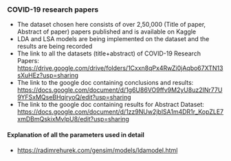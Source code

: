 ### COVID-19 research papers

- The dataset chosen here consists of over 2,50,000 (Title of paper, Abstract of paper) papers published and is available on Kaggle
- LDA and LSA models are being implemented on the dataset and the results are being recorded
- The link to all the datasets (title+abstract) of COVID-19 Research Papers: https://drive.google.com/drive/folders/1Cxxn8qPx4RwZi0jAqbo67XTN13sXuHEz?usp=sharing
- The link to the google doc containing conclusions and results: https://docs.google.com/document/d/1g6U86VO9ffv9M2yU8uz2INr77U9YFSxMQseBHqiryoQ/edit?usp=sharing
- The link to the google doc containing results for Abstract Dataset: https://docs.google.com/document/d/1zz9NUw2jblSA1m4DR1r_KopZLE7xmDBmQskixMvIpU8/edit?usp=sharing

#### Explanation of all the parameters used in detail
- https://radimrehurek.com/gensim/models/ldamodel.html


